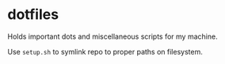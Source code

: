 # dotfiles

Holds important dots and miscellaneous scripts for my machine.

Use `setup.sh` to symlink repo to proper paths on filesystem.
